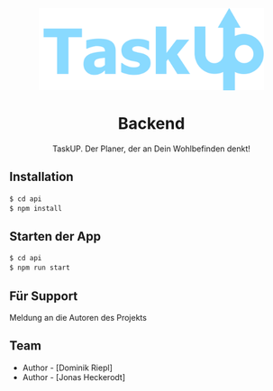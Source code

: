 <p align="center">
  <a href="https://github.com/terminatorhaas/TaskUpBackend" target="blank"><img src="/api/TaskUpLogo.png" width="400" alt="TU Logo" /></a>
</p>

  <h1 align="center"><strong>Backend</strong></h1>

  <p align="center">TaskUP. Der Planer, der an Dein Wohlbefinden denkt!</p>
  <!--[![Backers on Open Collective](https://opencollective.com/nest/backers/badge.svg)](https://opencollective.com/nest#backer)
  [![Sponsors on Open Collective](https://opencollective.com/nest/sponsors/badge.svg)](https://opencollective.com/nest#sponsor)-->

## Installation

```bash
$ cd api
$ npm install
```

## Starten der App

```bash
$ cd api
$ npm run start
```

## Für Support

Meldung an die Autoren des Projekts

## Team

- Author - [Dominik Riepl]
- Author - [Jonas Heckerodt]

